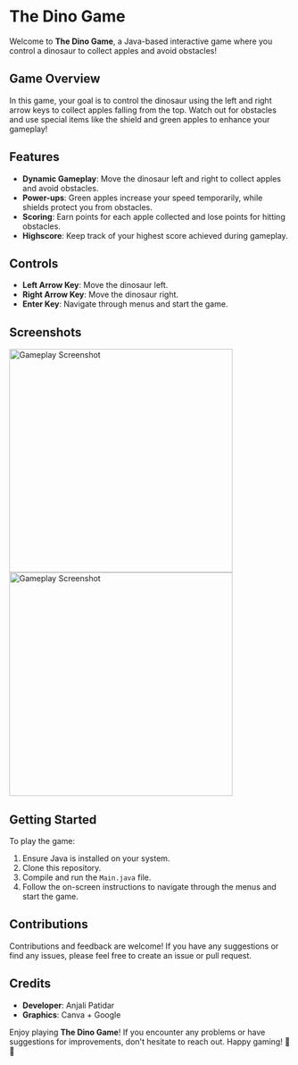 # The Dino Game
Welcome to **The Dino Game**, a Java-based interactive game where you control a dinosaur to collect apples and avoid obstacles!

## Game Overview

In this game, your goal is to control the dinosaur using the left and right arrow keys to collect apples falling from the top. Watch out for obstacles and use special items like the shield and green apples to enhance your gameplay!

## Features

- **Dynamic Gameplay**: Move the dinosaur left and right to collect apples and avoid obstacles.
- **Power-ups**: Green apples increase your speed temporarily, while shields protect you from obstacles.
- **Scoring**: Earn points for each apple collected and lose points for hitting obstacles.
- **Highscore**: Keep track of your highest score achieved during gameplay.

## Controls

- **Left Arrow Key**: Move the dinosaur left.
- **Right Arrow Key**: Move the dinosaur right.
- **Enter Key**: Navigate through menus and start the game.

## Screenshots

<img src="https://github.com/PatidarAnjali/Dino-Game/assets/101072121/0703a4fa-3bcb-4e70-847a-8a459549e62d" alt="Gameplay Screenshot" width="400" />
<img src="https://github.com/PatidarAnjali/Dino-Game/assets/101072121/75a7b5cf-4799-42ab-ba09-addf025c4cf9" alt="Gameplay Screenshot" width="400" />

## Getting Started

To play the game:
1. Ensure Java is installed on your system.
2. Clone this repository.
3. Compile and run the `Main.java` file.
4. Follow the on-screen instructions to navigate through the menus and start the game.

## Contributions

Contributions and feedback are welcome! If you have any suggestions or find any issues, please feel free to create an issue or pull request.

## Credits

- **Developer**: Anjali Patidar
- **Graphics**: Canva + Google

Enjoy playing **The Dino Game**! If you encounter any problems or have suggestions for improvements, don't hesitate to reach out. Happy gaming! 🦕🍎
